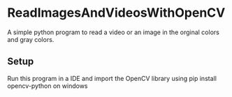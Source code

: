 # ReadImagesAndVideosWithOpenCV

A simple python program to read a video or an image in the orginal colors and gray colors.

## Setup
Run this program in a IDE and import the OpenCV library using pip install opencv-python on windows
